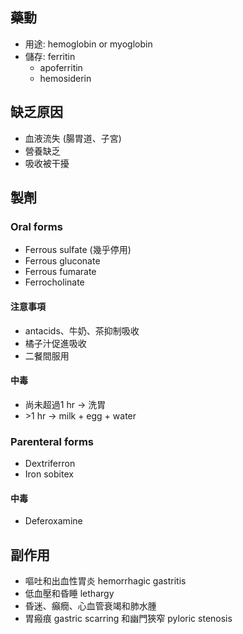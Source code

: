 ## 藥動
- 用途: hemoglobin or myoglobin
- 儲存: ferritin
	- apoferritin
	- hemosiderin
## 缺乏原因
- 血液流失 (腸胃道、子宮)
- 營養缺乏
- 吸收被干擾
## 製劑
### Oral forms
- Ferrous sulfate (幾乎停用)
- Ferrous gluconate
- Ferrous fumarate
- Ferrocholinate
#### 注意事項
- antacids、牛奶、茶抑制吸收
- 橘子汁促進吸收
- 二餐間服用
#### 中毒
- 尚未超過1 hr → 洗胃
- \>1 hr → milk + egg + water
### Parenteral forms
- Dextriferron
- Iron sobitex
#### 中毒
- Deferoxamine
## 副作用
- 嘔吐和出血性胃炎 hemorrhagic gastritis
- 低血壓和昏睡 lethargy
- 昏迷、癲癇、心血管衰竭和肺水腫
- 胃瘢痕 gastric scarring 和幽門狹窄 pyloric stenosis

